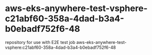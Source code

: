 # aws-eks-anywhere-test-vsphere-c21abf60-358a-4dad-b3a4-b0ebadf752f6-48
repository for use with E2E test job aws-eks-anywhere-test-vsphere:c21abf60-358a-4dad-b3a4-b0ebadf752f6-48
